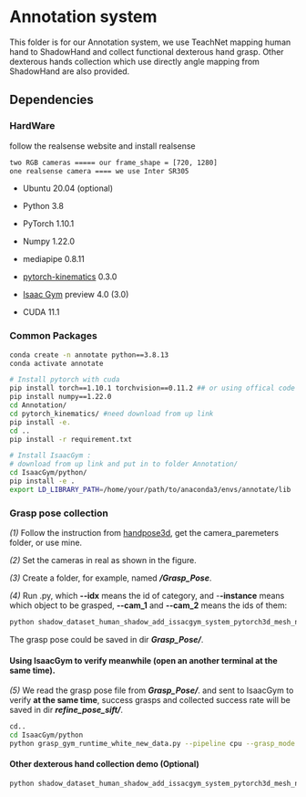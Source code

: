 # Annotation system
<!--img src="method-pipeline.png" width="840px"-->
This folder is for our Annotation system, we use TeachNet mapping human hand to ShadowHand and collect functional dexterous hand grasp. Other dexterous hands collection which use directly angle mapping from ShadowHand are also provided.

## Dependencies

### HardWare
follow the realsense website and install realsense

```bash
two RGB cameras ===== our frame_shape = [720, 1280]
one realsense camera ==== we use Inter SR305

```
- Ubuntu 20.04 (optional)

- Python 3.8

- PyTorch 1.10.1

- Numpy 1.22.0

- mediapipe 0.8.11

- [pytorch-kinematics](https://github.com/PKU-EPIC/DexGraspNet/tree/main/thirdparty/pytorch_kinematics/pytorch_kinematics)  0.3.0 

- [Isaac Gym](https://github.com/) preview 4.0 (3.0)

- CUDA 11.1

### Common Packages

```bash
conda create -n annotate python==3.8.13
conda activate annotate

# Install pytorch with cuda
pip install torch==1.10.1 torchvision==0.11.2 ## or using offical code from pytorch website
pip install numpy==1.22.0
cd Annotation/
cd pytorch_kinematics/ #need download from up link
pip install -e.
cd ..
pip install -r requirement.txt

# Install IsaacGym : 
# download from up link and put in to folder Annotation/
cd IsaacGym/python/
pip install -e .
export LD_LIBRARY_PATH=/home/your/path/to/anaconda3/envs/annotate/lib
```


### Grasp pose collection

*(1)* Follow the instruction from [handpose3d](https://github.com/TemugeB/handpose3d), get the camera_paremeters folder, or use mine.

*(2)* Set the cameras in real as shown in the figure.

*(3)* Create a folder, for example, named ***/Grasp_Pose***.

*(4)* Run .py, which **--idx** means the id of category, and -**-instance** means which object to be grasped, **--cam_1** and **--cam_2** means the ids of them:

```bash
python shadow_dataset_human_shadow_add_issacgym_system_pytorch3d_mesh_new_dataset.py --idx 0 --instance 0 --cam_1 6 --cam_2 4
```

The grasp pose could be saved in dir ***Grasp_Pose/***.

#### Using IsaacGym to verify meanwhile (open an another terminal at the same time).

*(5)* We read the grasp pose file from ***Grasp_Pose/***. and sent to IsaacGym to verify **at the same time**, success grasps and collected success rate will be saved in dir ***refine_pose_sift/***.

```bash
cd..
cd IsaacGym/python
python grasp_gym_runtime_white_new_data.py --pipeline cpu --grasp_mode dynamic --idx 0 --instance 0
```

#### Other dexterous hand collection demo (Optional)
```bash
python shadow_dataset_human_shadow_add_issacgym_system_pytorch3d_mesh_new_dataset_multi_dexterous.py --idx 0 --instance 0 --cam_1 6 --cam_2 4
```
